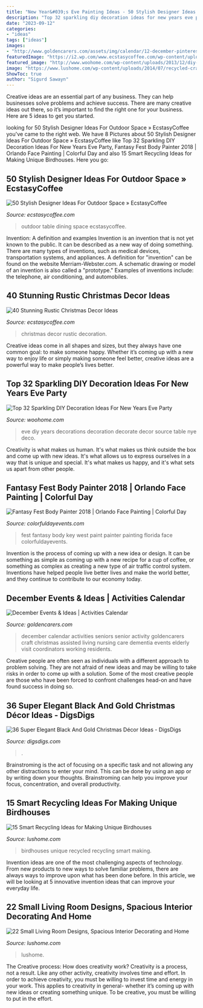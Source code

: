 ```yaml
---
title: "New Year&#039;s Eve Painting Ideas - 50 Stylish Designer Ideas For Outdoor Space » Ecstasycoffee"
description: "Top 32 sparkling diy decoration ideas for new years eve party"
date: "2023-09-12"
categories:
- "ideas"
tags: ["ideas"]
images:
- "http://www.goldencarers.com/assets/img/calendar/12-december-pinterest.jpg"
featuredImage: "https://i2.wp.com/www.ecstasycoffee.com/wp-content/uploads/2016/10/Vintage-Christmas-Decoration.jpg"
featured_image: "http://www.woohome.com/wp-content/uploads/2013/12/diy-new-year-eve-decorations-39.jpg"
image: "https://www.lushome.com/wp-content/uploads/2014/07/recycled-crafts-ideas-handmade-birdhouses-13.jpg"
ShowToc: true
author: "Sigurd Sawayn"
---
```



Creative ideas are an essential part of any business. They can help businesses solve problems and achieve success. There are many creative ideas out there, so it’s important to find the right one for your business. Here are 5 ideas to get you started.

	

		
looking for 50 Stylish Designer Ideas For Outdoor Space » EcstasyCoffee you've came to the right web. We have 8 Pictures about 50 Stylish Designer Ideas For Outdoor Space » EcstasyCoffee like Top 32 Sparkling DIY Decoration Ideas For New Years Eve Party, Fantasy Fest Body Painter 2018 | Orlando Face Painting | Colorful Day and also 15 Smart Recycling Ideas for Making Unique Birdhouses. Here you go:
		
    
## 50 Stylish Designer Ideas For Outdoor Space » EcstasyCoffee

<img loading=lazy src="https://i1.wp.com/www.ecstasycoffee.com/wp-content/uploads/2016/11/outdoor-dining-table.jpg?resize=564%2C734" onerror="this.onerror=null;this.src='https://tse2.mm.bing.net/th?id=OIP.2SqaHzBgf3v79YFTR5pkxgHaJo&amp;pid=15.1';" alt="50 Stylish Designer Ideas For Outdoor Space » EcstasyCoffee">

_Source: ecstasycoffee.com_

>outdoor table dining space ecstasycoffee. 

	

Invention: A definition and examples
Invention is an invention that is not yet known to the public. It can be described as a new way of doing something. There are many types of inventions, such as medical devices, transportation systems, and appliances. 
A definition for "invention" can be found on the website Merriam-Webster.com. A schematic drawing or model of an invention is also called a "prototype." 
Examples of inventions include: the telephone, air conditioning, and automobiles.

    
## 40 Stunning Rustic Christmas Decor Ideas

<img loading=lazy src="https://i2.wp.com/www.ecstasycoffee.com/wp-content/uploads/2016/10/Vintage-Christmas-Decoration.jpg" onerror="this.onerror=null;this.src='https://tse4.mm.bing.net/th?id=OIP.Wyy5gIHtsFXvjP7oPrg6rQHaK6&amp;pid=15.1';" alt="40 Stunning Rustic Christmas Decor Ideas">

_Source: ecstasycoffee.com_

>christmas decor rustic decoration. 

	

Creative ideas come in all shapes and sizes, but they always have one common goal: to make someone happy. Whether it’s coming up with a new way to enjoy life or simply making someone feel better, creative ideas are a powerful way to make people’s lives better.

    
## Top 32 Sparkling DIY Decoration Ideas For New Years Eve Party

<img loading=lazy src="http://www.woohome.com/wp-content/uploads/2013/12/diy-new-year-eve-decorations-39.jpg" onerror="this.onerror=null;this.src='https://tse1.mm.bing.net/th?id=OIP.WEy9B172XC4va2btJfAnTQHaLH&amp;pid=15.1';" alt="Top 32 Sparkling DIY Decoration Ideas For New Years Eve Party">

_Source: woohome.com_

>eve diy years decorations decoration decorate decor source table nye deco. 

	

Creativity is what makes us human. It's what makes us think outside the box and come up with new ideas. It's what allows us to express ourselves in a way that is unique and special. It's what makes us happy, and it's what sets us apart from other people.

    
## Fantasy Fest Body Painter 2018 | Orlando Face Painting | Colorful Day

<img loading=lazy src="https://colorfuldayevents.com/wp-content/florida-face-painter/fantasy-fest/dynamic/fantasy-fest-body-paint-ideas-2016.jpg-nggid03402-ngg0dyn-210x350x100-00f0w010c011r110f110r010t010.jpg" onerror="this.onerror=null;this.src='https://tse3.mm.bing.net/th?id=OIP.9HdUjaD7v_KEZP5iHeU4kwAAAA&amp;pid=15.1';" alt="Fantasy Fest Body Painter 2018 | Orlando Face Painting | Colorful Day">

_Source: colorfuldayevents.com_

>fest fantasy body key west paint painter painting florida face colorfuldayevents. 

	

Invention is the process of coming up with a new idea or design. It can be something as simple as coming up with a new recipe for a cup of coffee, or something as complex as creating a new type of air traffic control system. Inventions have helped people live better lives and make the world better, and they continue to contribute to our economy today.

    
## December Events &amp; Ideas | Activities Calendar

<img loading=lazy src="http://www.goldencarers.com/assets/img/calendar/12-december-pinterest.jpg" onerror="this.onerror=null;this.src='https://tse4.mm.bing.net/th?id=OIP.8xO4TywZTM_MfOcrDKGxqQHaMP&amp;pid=15.1';" alt="December Events &amp; Ideas | Activities Calendar">

_Source: goldencarers.com_

>december calendar activities seniors senior activity goldencarers craft christmas assisted living nursing care dementia events elderly visit coordinators working residents. 

	

Creative people are often seen as individuals with a different approach to problem solving. They are not afraid of new ideas and may be willing to take risks in order to come up with a solution. Some of the most creative people are those who have been forced to confront challenges head-on and have found success in doing so.

    
## 36 Super Elegant Black And Gold Christmas Décor Ideas - DigsDigs

<img loading=lazy src="https://www.digsdigs.com/photos/elegant-black-and-gold-christmas-decor-ideas-33.jpg" onerror="this.onerror=null;this.src='https://tse2.mm.bing.net/th?id=OIP.o-JSU2wgqSi13RKVghEfCwHaLH&amp;pid=15.1';" alt="36 Super Elegant Black And Gold Christmas Décor Ideas - DigsDigs">

_Source: digsdigs.com_

>. 

	

Brainstroming is the act of focusing on a specific task and not allowing any other distractions to enter your mind. This can be done by using an app or by writing down your thoughts. Brainstroming can help you improve your focus, concentration, and overall productivity.

    
## 15 Smart Recycling Ideas For Making Unique Birdhouses

<img loading=lazy src="https://www.lushome.com/wp-content/uploads/2014/07/recycled-crafts-ideas-handmade-birdhouses-13.jpg" onerror="this.onerror=null;this.src='https://tse1.mm.bing.net/th?id=OIP.JwhIUvQwCBPpYyopN5PZ8AAAAA&amp;pid=15.1';" alt="15 Smart Recycling Ideas for Making Unique Birdhouses">

_Source: lushome.com_

>birdhouses unique recycled recycling smart making. 

	

Invention ideas are one of the most challenging aspects of technology. From new products to new ways to solve familiar problems, there are always ways to improve upon what has been done before. In this article, we will be looking at 5 innovative invention ideas that can improve your everyday life.

    
## 22 Small Living Room Designs, Spacious Interior Decorating And Home

<img loading=lazy src="https://www.lushome.com/wp-content/uploads/2014/04/small-living-room-designs-interior-decorating-ideas-13.jpg" onerror="this.onerror=null;this.src='https://tse3.mm.bing.net/th?id=OIP.ksedovhM0BE1vXrOkKO6XQHaFl&amp;pid=15.1';" alt="22 Small Living Room Designs, Spacious Interior Decorating and Home">

_Source: lushome.com_

>lushome. 

	

The Creative process: How does creativity work?
Creativity is a process, not a result. Like any other activity, creativity involves time and effort. In order to achieve creativity, you must be willing to invest time and energy in your work. This applies to creativity in general- whether it’s coming up with new ideas or creating something unique. To be creative, you must be willing to put in the effort.

